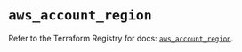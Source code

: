 # `aws_account_region`

Refer to the Terraform Registry for docs: [`aws_account_region`](https://registry.terraform.io/providers/hashicorp/aws/5.46.0/docs/resources/account_region).
